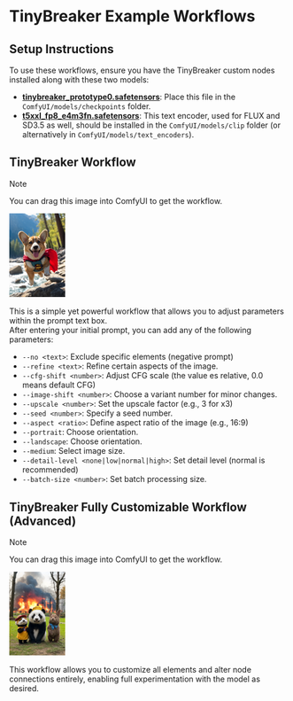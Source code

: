 # TinyBreaker Example Workflows

## Setup Instructions

To use these workflows, ensure you have the TinyBreaker custom nodes installed along with these two models:

- **[tinybreaker_prototype0.safetensors](https://civitai.com/models/1213728)**: Place this file in the `ComfyUI/models/checkpoints` folder.
- **[t5xxl_fp8_e4m3fn.safetensors](https://huggingface.co/Comfy-Org/stable-diffusion-3.5-fp8/blob/main/text_encoders/t5xxl_fp8_e4m3fn.safetensors)**: This text encoder, used for FLUX and SD3.5 as well, should be installed in the `ComfyUI/models/clip` folder (or alternatively in `ComfyUI/models/text_encoders`).


## TinyBreaker Workflow

> [!NOTE]
> You can drag this image into ComfyUI to get the workflow.

<img src="ximg/tinybreaker_example.png" width="20%">

This is a simple yet powerful workflow that allows you to adjust parameters within the prompt text box.  
After entering your initial prompt, you can add any of the following parameters:

- `--no <text>`: Exclude specific elements (negative prompt)
- `--refine <text>`: Refine certain aspects of the image.
- `--cfg-shift <number>`: Adjust CFG scale (the value es relative, 0.0 means default CFG)
- `--image-shift <number>`: Choose a variant number for minor changes.
- `--upscale <number>`: Set the upscale factor (e.g., 3 for x3)
- `--seed <number>`: Specify a seed number.
- `--aspect <ratio>`: Define aspect ratio of the image (e.g., 16:9)
- `--portrait`: Choose orientation.
- `--landscape`: Choose orientation.
- `--medium`: Select image size.
- `--detail-level <none|low|normal|high>`: Set detail level (normal is recommended)
- `--batch-size <number>`: Set batch processing size.


## TinyBreaker Fully Customizable Workflow (Advanced)

> [!NOTE]
> You can drag this image into ComfyUI to get the workflow.

<img src="ximg/tinybreaker_fully_customizable_example.png" width="20%">

This workflow allows you to customize all elements and alter node connections entirely, enabling full experimentation with the model as desired.
